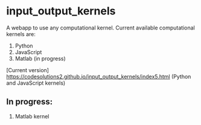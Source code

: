 # input_output_kernels 

A webapp to use any computational kernel. Current available computational kernels are:
1. Python
2. JavaScript
3. Matlab (in progress)

[Current version] https://codesolutions2.github.io/input_output_kernels/index5.html (Python and JavaScript kernels)

## In progress:

1. Matlab kernel
